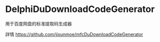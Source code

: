 # DelphiDuDownloadCodeGenerator
用于百度网盘的标准提取码生成器

<p dir="auto"><a target="_blank" rel="noopener noreferrer" href="https://img.chkaja.com/3711034b987e4816.jpg"><https://img.chkaja.com/3711034b987e4816.jpg
" alt="" data-canonical-src="https://img.chkaja.com/3711034b987e4816.jpg" style="max-width: 100%;"></a></p>

詳情
https://github.com/jixunmoe/mfcDuDownloadCodeGenerator
